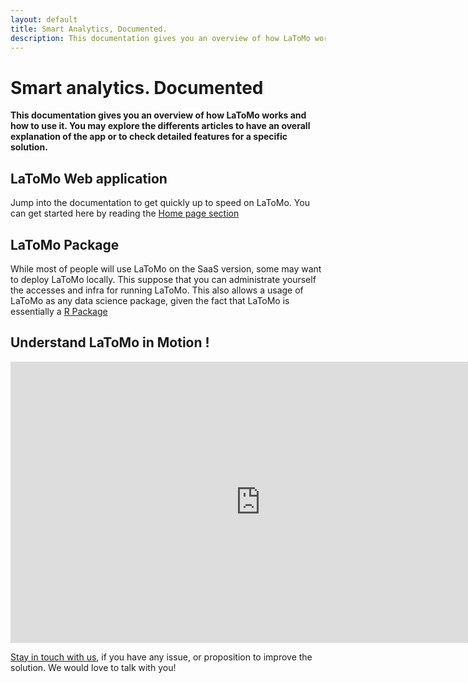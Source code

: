 ```yaml
---
layout: default
title: Smart Analytics, Documented.
description: This documentation gives you an overview of how LaToMo works and how to use it. You may explore the differents articles to have an overall explanation of the app or to check detailed features for a specific solution.
---
```


# Smart analytics. Documented 

**This documentation gives you an overview of how LaToMo works and how to use it. You may explore the differents articles to have an overall explanation of the app or to check detailed features for a specific solution.**

## LaToMo Web application

Jump into the documentation to get quickly up to speed on LaToMo.
You can get started here by reading the [Home page section](home/home.md)

## LaToMo Package

While most of people will use LaToMo on the SaaS version, some may want to deploy LaToMo locally.
This suppose that you can administrate yourself the accesses and infra for running LaToMo.
This also allows a usage of LaToMo as any data science package, given the fact that LaToMo is essentially a [R Package](/r_package.md)

## Understand LaToMo in Motion !


<iframe width="800" height="450" src="https://www.youtube.com/embed/JTZAJJUR9xc" frameborder="0" allow="accelerometer; autoplay; encrypted-media; gyroscope; picture-in-picture" allowfullscreen></iframe>

[Stay in touch with us](https://LaToMo.fr/lets-talk/), if you have any issue, or proposition to improve the solution. We would love to talk with you!
